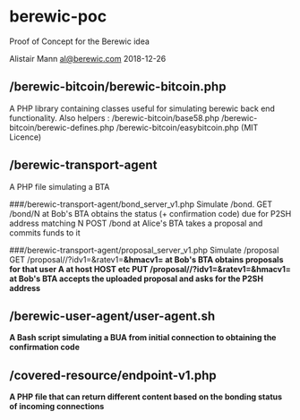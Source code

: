 # berewic-poc
Proof of Concept for the Berewic idea 

Alistair Mann	 al@berewic.com    2018-12-26

## /berewic-bitcoin/berewic-bitcoin.php
A PHP library containing classes useful for simulating berewic back end functionality. 
Also helpers :
/berewic-bitcoin/base58.php
/berewic-bitcoin/berewic-defines.php
/berewic-bitcoin/easybitcoin.php (MIT Licence)

## /berewic-transport-agent
A PHP file simulating a BTA

###/berewic-transport-agent/bond_server_v1.php
Simulate /bond.
GET /bond/N at Bob's BTA obtains the status (+ confirmation code) due for P2SH address matching N
POST /bond at Alice's BTA takes a proposal and commits funds to it

###/berewic-transport-agent/proposal_server_v1.php
Simulate /proposal
GET /proposal/<HOST>/<URI>?idv1=<A>&ratev1=<B>&hmacv1=<C> at Bob's BTA obtains proposals for that user A at host HOST etc
PUT /proposal/<HOST>/<URI>?idv1=<A>&ratev1=<B>&hmacv1=<C> at Bob's BTA accepts the uploaded proposal and asks for the P2SH address

## /berewic-user-agent/user-agent.sh
A Bash script simulating a BUA from initial connection to obtaining the confirmation code

## /covered-resource/endpoint-v1.php
A PHP file that can return different content based on the bonding status of incoming connections
